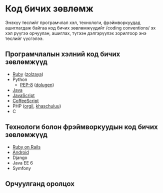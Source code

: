 Код бичих зөвлөмж
=================

Энэхүү төслийг програмчлал хэл, технологи, фрэймворкуудад ашиглагдаж байгаа код бичих зөвлөмжүүдийг /coding conventions/
эх хэл рүүгээ орчуулан, ашиглах, түгээн дэлгэрүүлэх зорилгоор энэ төслийг үүсгэлээ.

## Програмчлалын хэлний код бичих зөвлөмжүүд
* [Ruby](https://github.com/zolzaya/coding_conventions/blob/master/ruby/ruby.md) ([zolzaya](https://github.com/zolzaya))
* Python
  - [PEP-8](https://github.com/python-mongolia/py-mn/blob/master/peps/pep-0008.rst) ([dolugen](https://github.com/dolugen))
* [Java](https://github.com/zolzaya/coding_conventions/blob/master/java/java.md)
* [JavaScript](https://github.com/zolzaya/coding_conventions/blob/master/javascript/javascript.md)
* [CoffeeScript](https://github.com/zolzaya/coding_conventions/blob/master/javascript/coffeescript.md)
* PHP ([orgil](https://github.com/openworkshop), [khaschuluu](https://github.com/khaschuluu))
* C

## Технологи болон фрэймворкуудын код бичих зөвлөмжүүд
* [Ruby on Rails](https://github.com/zolzaya/coding_conventions/blob/master/ruby/rails.md)
* [Android](https://github.com/zolzaya/coding_conventions/blob/master/java/android.md)
* Django
* Java EE 6
* Symfony

## Орчуулганд оролцох

